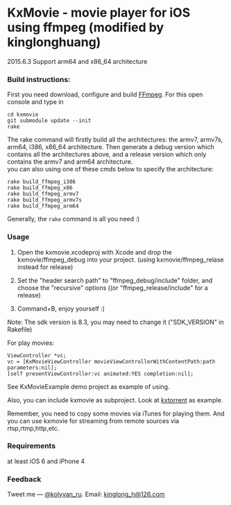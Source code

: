 KxMovie - movie player for iOS using ffmpeg (modified by kinglonghuang)
===========================================

2015.6.3
Support arm64 and x86_64 architecture

### Build instructions:

First you need download, configure and build [FFmpeg](http://ffmpeg.org/index.html).
For this open console and type in
	
	cd kxmovie
	git submodule update --init	
	rake 
	
The rake command will firstly build all the architectures: the armv7, armv7s, arm64, i386, x86_64 architecture.
Then generate a debug version which contains all the architectures above, and a release version which only contains the armv7 and arm64 architecture.
<br>you can also using one of these cmds below to specify the architecture:

	rake build_ffmpeg_i386
	rake build_ffmpeg_x86
	rake build_ffmpeg_armv7
	rake build_ffmpeg_armv7s
	rake build_ffmpeg_arm64
	
Generally, the `rake` command is all you need :)

### Usage

1. Open the kxmovie.xcodeproj with Xcode and drop the kxmovie/ffmpeg_debug into your project. (using kxmovie/ffmpeg_relase instead for release)
2. Set the "header search path" to "ffmpeg_debug/include" folder, and choose the "recursive" options ((or "ffmpeg_release/include" for a release)

3. Command+B, enjoy yourself :)

Note: The sdk version is 8.3, you may need to change it ("SDK_VERSION" in Rakefile)

For play movies:

	ViewController *vc;
	vc = [KxMovieViewController movieViewControllerWithContentPath:path parameters:nil];
	[self presentViewController:vc animated:YES completion:nil];

See KxMovieExample demo project as example of using.

Also, you can include kxmovie as subproject.
Look at [kxtorrent](https://github.com/kolyvan/kxtorrent) as example.

Remember, you need to copy some movies via iTunes for playing them.
And you can use kxmovie for streaming from remote sources via rtsp,rtmp,http,etc.

### Requirements

at least iOS 6 and iPhone 4

### Feedback

Tweet me — [@kolyvan_ru](http://twitter.com/kolyvan_ru).
Email: kinglong_h@126.com
